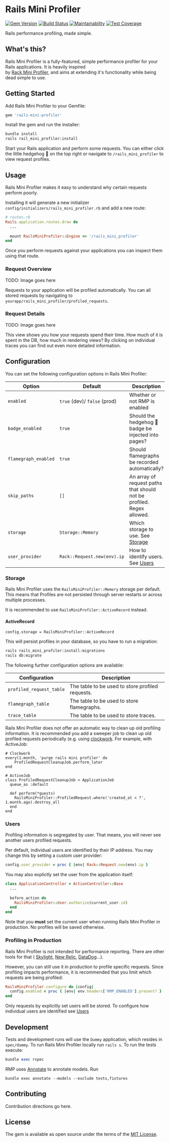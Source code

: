 # Rails Mini Profiler

[![Gem Version](https://badge.fury.io/rb/graphql-groups.svg)](https://badge.fury.io/rb/graphql-groups)
[![Build Status](https://github.com/hschne/graphql-groups/workflows/Build/badge.svg)](https://github.com/hschne/graphql-groups/workflows/Build/badge.svg)
[![Maintainability](https://api.codeclimate.com/v1/badges/692d4125ac8548fb145e/maintainability)](https://codeclimate.com/github/hschne/graphql-groups/maintainability)
[![Test Coverage](https://api.codeclimate.com/v1/badges/692d4125ac8548fb145e/test_coverage)](https://codeclimate.com/github/hschne/graphql-groups/test_coverage)

Rails performance profiling, made simple.

## What's this? 

Rails Mini Profiler is a fully-featured, simple performance profiler for your Rails applications. It is heavily inspired  
by [Rack Mini Profiler](https://github.com/MiniProfiler/rack-mini-profiler), and aims at extending it's functionality while
being dead simple to use.

## Getting Started

Add Rails Mini Profiler to your Gemfile:

```ruby
gem 'rails-mini-profiler'
```

Install the gem and run the installer:

```bash
bundle install
rails rail_mini_profiler:install
```

Start your Rails application and perform some requests. You can either click the little hedgehog 🦔 on the top 
right or navigate to `/rails_mini_profiler` to view request profiles.

## Usage

Rails Mini Profiler makes it easy to understand why certain requests perform poorly. 

Installing it will generate a new initializer `config/initializers/rails_mini_profiler.rb` and add a new
route: 

```ruby
# routes.rb
Rails.application.routes.draw do
  ...
  
  mount RailsMiniProfiler::Engine => '/rails_mini_profiler'
end
```

Once you perform requests against your applications you can inspect them using that route. 

### Request Overview

TODO: Image goes here

Requests to your application will be profiled automatically. You can all stored requests by navigating to `yourapp/rails_mini_profiler/profiled_requests`.

### Request Details

TODO: Image goes here

This view shows you how your requests spend their time. How much of it is spent in the DB, how much in rendering views? 
By clicking on individual traces you can find out even more detailed information.

## Configuration

You can set the following configuration options in Rails Mini Profiler:

| Option               | Default                      | Description                                                           |
|----------------------|------------------------------|-----------------------------------------------------------------------|
| `enabled`            | `true` (dev)/ `false` (prod) | Whether or not RMP is enabled                                         |
| `badge_enabled`      | `true`                       | Should the hedgehog 🦔 badge be injected into pages?                   |
| `flamegraph_enabled` | `true`                       | Should flamegraphs be recorded automatically?                         |
| `skip_paths`         | `[]`                         | An array of request paths that should not be profiled. Regex allowed. |
| `storage`            | `Storage::Memory`            | Which storage to use. See [Storage](#Storage)                         |
| `user_provider`      | `Rack::Request.new(env).ip`  | How to identify users. See [Users](#Users)                            |

### Storage

Rails Mini Profiler uses the `RailsMiniProfiler::Memory` storage per default. This means that Profiles are not persisted
through server restarts or across multiple processes. 

It is recommended to use `RailsMiniProfiler::ActiveRecord` instead.

#### ActiveRecord

```
config.storage = RailsMiniProfiler::ActiveRecord
```

This will persist profiles in your database, so you have to run a migration:

```bash
rails rails_mini_profiler:install:migrations
rails db:migrate
```

The following further configuration options are available: 

| Configuration            | Description                                      |
|--------------------------|--------------------------------------------------|
| `profiled_request_table` | The table to be used to store profiled requests. |
| `flamegraph_table`       | The table to be used to store flamegraphs.       |
| `trace_table`            | The table to be used to store traces.            |


Rails Mini Profiler does not offer an automatic way to clean up old profiling information. It is recommended you add a sweeper job to clean up old profiled requests periodically (e.g. using [clockwork](https://github.com/adamwiggins/clockwork). For example, with ActiveJob:

```
# Clockwork
every(1.month, 'purge rails mini profiler' do
    ProfiledRequestCleanupJob.perform_later
end

# ActiveJob
class ProfiledRequestCleanupJob < ApplicationJob
  queue_as :default

  def perform(*guests)
    RailsMiniProfiler::ProfiledRequest.where('created_at < ?', 1.month.ago).destroy_all
  end
end
```

### Users

Profiling information is segregated by user. That means, you will never see another users profiled requests. 

Per default, individual users are identified by their IP address. You may change this by setting a custom user provider: 

```ruby
config.user_provider = proc { |env| Rack::Request.new(env).ip }
```

You may also explictly set the user from the application itself:

```ruby
class ApplicationController < ActionController::Base
  ...
  
  before_action do 
    RailsMiniProfiler::User.authorize(current_user.id)
  end
end
```

Note that you **must** set the current user when running Rails Mini Profiler in production. No profiles will be saved otherwise.

### Profiling in Production

Rails Mini Profiler is not intended for performance reporting. There are other tools for that ( [Skylight](https://www.skylight.io/), 
[New Relic](https://newrelic.com/), [DataDog](https://www.datadoghq.com/)...).

However, you can still use it in production to profile specific requests. Since profiling impacts performance, it is recommended
that you limit which requests are being profiled:

```ruby
RailsMiniProfiler.configure do |config|
  config.enabled = proc { |env| env.headers['RMP_ENABLED'].present? }
end
```

Only requests by explicitly set users will be stored. To configure how individual users are identified see [Users](#Users)

## Development

Tests and development runs will use the `Dummy` application, which resides in `spec/dummy`. To run Rails Mini Profiler locally 
run `rails s`. To run the tests execute: 

```ruby
bundle exec rspec
```

RMP uses [Annotate](https://github.com/ctran/annotate_models) to annotate models. Run

```
bundle exec annotate --models --exclude tests,fixtures
```

## Contributing

Contribution directions go here.

## License
The gem is available as open source under the terms of the [MIT License](https://opensource.org/licenses/MIT).
